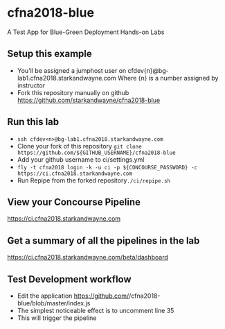 # cfna2018-blue
A Test App for Blue-Green Deployment Hands-on Labs

## Setup this example
* You'll be assigned a jumphost user on cfdev{n}@bg-lab1.cfna2018.starkandwayne.com
   Where {n} is a number assigned by instructor
* Fork this repository manually on github <a href="https://github.com/starkandwayne/cfna2018-blue" target="_blank">https://github.com/starkandwayne/cfna2018-blue</a>

## Run this lab
* `ssh cfdev<n>@bg-lab1.cfna2018.starkandwayne.com`
* Clone your fork of this repository `git clone https://github.com/${GITHUB_USERNAME}/cfna2018-blue`
* Add your github username to ci/settings.yml
* `fly -t cfna2018 login -k -u ci -p ${CONCOURSE_PASSWORD} -c https://ci.cfna2018.starkandwayne.com`
* Run Repipe from the forked repository`./ci/repipe.sh`

## View your Concourse Pipeline
https://ci.cfna2018.starkandwayne.com

## Get a summary of all the pipelines in the lab
https://ci.cfna2018.starkandwayne.com/beta/dashboard

## Test Development workflow
* Edit the application https://github.com/<github username>/cfna2018-blue/blob/master/index.js
* The simplest noticeable effect is to uncomment line 35
* This will trigger the pipeline

